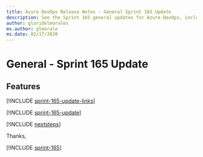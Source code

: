 ```yaml
---
title: Azure DevOps Release Notes - General Sprint 165 Update
description: See the Sprint 165 general updates for Azure DevOps, including next steps.
author: gloridelmorales
ms.author: glmorale
ms.date: 02/17/2020
---
```


# General - Sprint 165 Update

## Features

[!INCLUDE [sprint-165-update-links](../includes/general/sprint-165-update-links.md)]

[!INCLUDE [sprint-165-update](../includes/general/sprint-165-update.md)]

[!INCLUDE [nextsteps](../includes/nextsteps.md)]

Thanks,

[!INCLUDE [sprint-165](../includes/signer/sprint-165.md)]